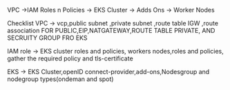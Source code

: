 
VPC ->IAM Roles n Policies -> EKS Cluster -> Adds Ons -> Worker Nodes

Checklist 
VPC -> vcp,public subnet ,private subnet ,route table IGW ,route association FOR PUBLIC,EIP,NATGATEWAY,ROUTE TABLE PRIVATE, AND SECRUITY GROUP FRO EKS 

IAM role -> EKS cluster roles and policies, workers nodes,roles and policies, gather the required policy and tls-certificate 

EKS -> EKS Cluster,openID connect-provider,add-ons,Nodesgroup and nodegroup types(ondeman and spot)


